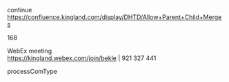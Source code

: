 
continue https://confluence.kingland.com/display/DHTD/Allow+Parent+Child+Merges

168

WebEx meeting   
https://kingland.webex.com/join/bekle   |  921 327 441     


processComType

